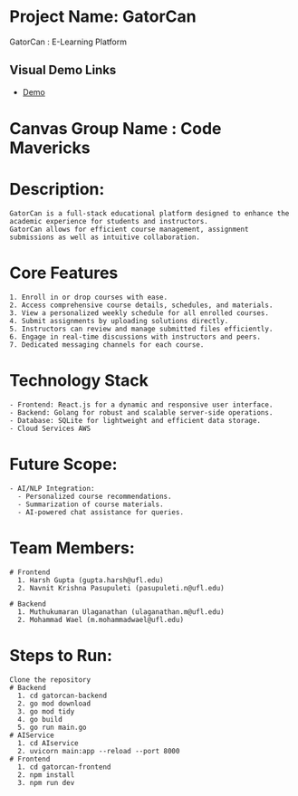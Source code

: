# Project Name: GatorCan
  GatorCan : E-Learning Platform

## Visual Demo Links
- [Demo](https://drive.google.com/file/d/1LywboJhJ_LxYwHm6a4FTGKUGW-ZBsTMz/view?usp=sharing)
  
# Canvas Group Name : Code Mavericks


# Description:
    GatorCan is a full-stack educational platform designed to enhance the academic experience for students and instructors. 
    GatorCan allows for efficient course management, assignment submissions as well as intuitive collaboration.

# Core Features
    1. Enroll in or drop courses with ease.
    2. Access comprehensive course details, schedules, and materials.
    3. View a personalized weekly schedule for all enrolled courses.
    4. Submit assignments by uploading solutions directly.
    5. Instructors can review and manage submitted files efficiently.
    6. Engage in real-time discussions with instructors and peers.
    7. Dedicated messaging channels for each course.
   
# Technology Stack
    - Frontend: React.js for a dynamic and responsive user interface.
    - Backend: Golang for robust and scalable server-side operations.
    - Database: SQLite for lightweight and efficient data storage.
    - Cloud Services AWS
  
# Future Scope:
    - AI/NLP Integration:
      - Personalized course recommendations.
      - Summarization of course materials.
      - AI-powered chat assistance for queries.

# Team Members:
    # Frontend
      1. Harsh Gupta (gupta.harsh@ufl.edu)
      2. Navnit Krishna Pasupuleti (pasupuleti.n@ufl.edu)
      
    # Backend
      1. Muthukumaran Ulaganathan (ulaganathan.m@ufl.edu)
      2. Mohammad Wael (m.mohammadwael@ufl.edu)

# Steps to Run:
    Clone the repository
    # Backend
      1. cd gatorcan-backend
      2. go mod download
      3. go mod tidy
      4. go build
      5. go run main.go
    # AIService
      1. cd AIservice
      2. uvicorn main:app --reload --port 8000
    # Frontend
      1. cd gatorcan-frontend
      2. npm install
      3. npm run dev
